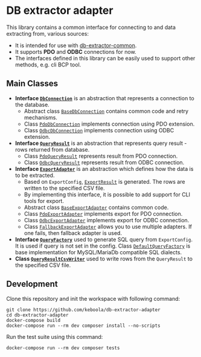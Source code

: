 # DB extractor adapter

This library contains a common interface for connecting to and data extracting from, various sources:
 - It is intended for use with [db-extractor-common](https://github.com/keboola/db-extractor-common).
 - It supports **PDO** and **ODBC** connections for now.
 - The interfaces defined in this library can be easily used to support other methods, e.g. cli BCP tool.
 
## Main Classes

- **Interface [`DbConnection`](https://github.com/keboola/db-extractor-adapter/blob/master/src/Connection/DbConnection.php)** is an abstraction that represents a connection to the database.
    - Abstract class [`BaseDbConnection`](https://github.com/keboola/db-extractor-adapter/blob/master/src/Connection/BaseDbConnection.php) contains common code and retry mechanisms.
    - Class [`PdoDbConnection`](https://github.com/keboola/db-extractor-adapter/blob/master/src/PDO/PdoConnection.php) implements connection using PDO extension. 
    - Class [`OdbcDbConnection`](https://github.com/keboola/db-extractor-adapter/blob/master/src/ODBC/OdbcConnection.php) implements connection using ODBC extension.
- **Interface [`QueryResult`](https://github.com/keboola/db-extractor-adapter/blob/master/src/ValueObject/QueryResult.php)** is an abstraction that represents query result - rows returned from database.
    - Class [`PdoQueryResult`](https://github.com/keboola/db-extractor-adapter/blob/master/src/PDO/PdoQueryResult.php) represents result from PDO connection.
    - Class [`OdbcQueryResult`](https://github.com/keboola/db-extractor-adapter/blob/master/src/ODBC/OdbcQueryResult.php) represents result from ODBC connection.
- **Interface [`ExportAdapter`](https://github.com/keboola/db-extractor-adapter/blob/master/src/ExportAdapter.php)**  is an abstraction which defines how the data is to be extracted.
    - Based on `ExportConfig`, [`ExportResult`](https://github.com/keboola/db-extractor-adapter/blob/master/src/ValueObject/ExportResult.php) is generated. The rows are written to the specified CSV file.
    - By implementing this interface, it is possible to add support for CLI tools for export.
    - Abstract class [`BaseExportAdapter`](https://github.com/keboola/db-extractor-adapter/blob/master/src/BaseExportAdapter.php) contains common code.
    - Class [`PdoExportAdapter`](https://github.com/keboola/db-extractor-adapter/blob/master/src/PDO/PdoExportAdapter.php) implements export for PDO connection.
    - Class [`OdbcExportAdapter`](https://github.com/keboola/db-extractor-adapter/blob/master/src/ODBC/OdbcExportAdapter.php) implements export for ODBC connection.
    - Class [`FallbackExportAdapter`](https://github.com/keboola/db-extractor-adapter/blob/master/src/FallbackExportAdapter.php) allows you to use multiple adapters. If one fails, then fallback adapter is used.
- **Interface [`QueryFactory`](https://github.com/keboola/db-extractor-adapter/blob/master/src/Query/QueryFactory.php)** used to generate SQL query from `ExportConfig`. It is used if query is not set in the config.
    Class [`DefaultQueryFactory`](https://github.com/keboola/db-extractor-adapter/blob/master/src/Query/DefaultQueryFactory.php) is base implementation for MySQL/MariaDb compatible SQL dialects. 
- **Class [`QueryResultCsvWriter`](https://github.com/keboola/db-extractor-adapter/blob/master/src/QueryResultCsvWriter.php)** used to write rows from the `QueryResult` to the specified CSV file. 

## Development

Clone this repository and init the workspace with following command:

```
git clone https://github.com/keboola/db-extractor-adapter
cd db-extractor-adapter
docker-compose build
docker-compose run --rm dev composer install --no-scripts
```

Run the test suite using this command:

```
docker-compose run --rm dev composer tests
```
